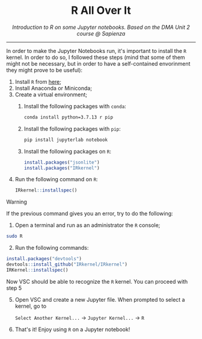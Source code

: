 <h1 align="center">R All Over It</h1>
<p align="center"><i>Introduction to R on some Jupyter notebooks. Based on the DMA Unit 2 course @ Sapienza</i></p>

---

In order to make the Jupyter Notebooks run, it's important to install the `R` kernel. In order to do so, I followed these steps (mind that some of them might not be necessary, but in order to have a self-contained envorinment they might prove to be useful):
 1. Install `R` from [here](https://www.r-project.org/);
 2. Install Anaconda or Miniconda;
 3. Create a virtual environment;
    1. Install the following packages with `conda`:
       
         ```zsh
         conda install python=3.7.13 r pip
         ```
    2. Install the following packages with `pip`:
         ```zsh
         pip install jupyterlab notebook
         ```
    2. Install the following packages on `R`:

         ```R
         install.packages("jsonlite")
         install.packages("IRkernel")
         ```
 4. Run the following command on `R`:
    ```R
    IRkernel::installspec()
    ```
> [!WARNING]  
> If the previous command gives you an error, try to do the following:
>  1. Open a terminal and run as an administrator the `R` console;
>    ```zsh
>    sudo R
>    ```
>  2. Run the following commands:
>    ```R
>    install.packages("devtools")
>    devtools::install_github("IRkernel/IRkernel")
>    IRKernel::installspec()
>    ```
> Now VSC should be able to recognize the `R` kernel. You can proceed with step 5

 5. Open VSC and create a new Jupyter file. When prompted to select a kernel, go to

      `Select Another Kernel...` → `Jupyter Kernel...` → `R`
 7. That's it! Enjoy using `R` on a Jupyter notebook!
